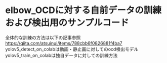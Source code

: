 # elbow_OCDに対する自前データの訓練および検出用のサンプルコード
全体的な訓練の方法は以下の記事参照<br>
https://qiita.com/atsuinui/items/788cbb6f0826881f4ba7<br>
yolov5_detect_on_colabは動画・静止画に対してのocd検出モデル<br>
yolov5_train_on_colabは独自データに対しての訓練方法<br>

